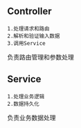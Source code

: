 ## Controller
	1.处理请求和路由
	2.解析和验证输入数据
	3.调用Service
负责路由管理和参数处理
## Service
	1.处理业务逻辑
	2.数据持久化
负责业务数据处理

